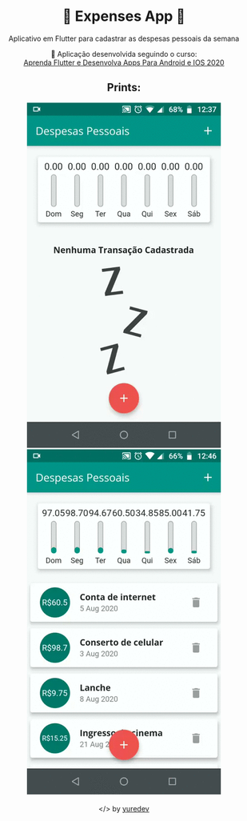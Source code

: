 <h1 align="center"> 📲 Expenses App 💸 </h1>

<p align="center">
Aplicativo em Flutter para cadastrar as despesas pessoais da semana
</p>

<p align="center">
  📝 Aplicação desenvolvida seguindo o curso: <br/>
  <a 
    href="https://www.udemy.com/course-dashboard-redirect/?course_id=2710728"
  >
    Aprenda Flutter e Desenvolva Apps Para
    Android e IOS 2020
  </a>
</p>

<h2 align="center"> Prints: </h2>

<div align="center">
  <img src="./screenshots/screen-1.gif"/>
  <img src="./screenshots/screen-2.gif"/>
</div>
<br />
<div align="center">&lt;/&gt; by <a href="http://github.com/yuredev">yuredev</a></div>